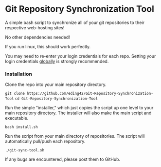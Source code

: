 # Git Repository Synchronization Tool

A simple bash script to synchronize all of your git repositories to their respective web-hosting sites!

No other dependencies needed!

If you run linux, this should work perfectly. 

You may need to re-enter your login credentials for each repo. Setting your login credentials [globally](https://stackoverflow.com/questions/35942754/how-to-save-username-and-password-in-git) is strongly recommended.



### Installation

Clone the repo into your main repository directory. 

`git clone https://github.com/eding42/Git-Repository-Synchronization-Tool`
`cd Git-Repository-Synchronization-Tool`

Run the simple "installer," which just copies the script up one level to your main repository directory. The installer will also make the main script and executable. 

`bash install.sh`

Run the script from your main directory of repositories. The script will automatically pull/push each repository. 

`./git-sync-tool.sh`

If any bugs are encountered, please post them to GitHub. 
